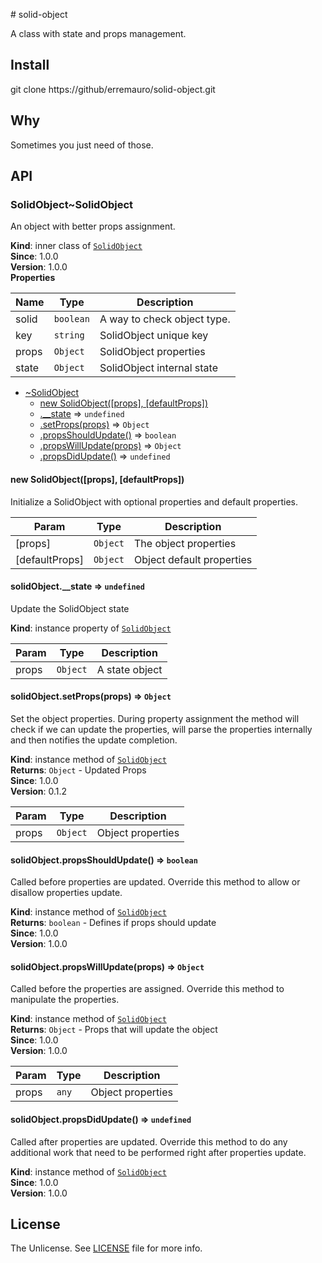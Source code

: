 # solid-object

A class with state and props management.

## Install

  git clone https://github/erremauro/solid-object.git

## Why

Sometimes you just need of those.

<a name="module_SolidObject"></a>

## API

<a name="module_SolidObject..SolidObject"></a>

### SolidObject~SolidObject
An object with better props assignment.

**Kind**: inner class of <code>[SolidObject](#module_SolidObject)</code>  
**Since**: 1.0.0  
**Version**: 1.0.0  
**Properties**

| Name | Type | Description |
| --- | --- | --- |
| solid | <code>boolean</code> | A way to check object type. |
| key | <code>string</code> | SolidObject unique key |
| props | <code>Object</code> | SolidObject properties |
| state | <code>Object</code> | SolidObject internal state |


* [~SolidObject](#module_SolidObject..SolidObject)
    * [new SolidObject([props], [defaultProps])](#new_module_SolidObject..SolidObject_new)
    * [.__state](#module_SolidObject..SolidObject+__state) ⇒ <code>undefined</code>
    * [.setProps(props)](#module_SolidObject..SolidObject+setProps) ⇒ <code>Object</code>
    * [.propsShouldUpdate()](#module_SolidObject..SolidObject+propsShouldUpdate) ⇒ <code>boolean</code>
    * [.propsWillUpdate(props)](#module_SolidObject..SolidObject+propsWillUpdate) ⇒ <code>Object</code>
    * [.propsDidUpdate()](#module_SolidObject..SolidObject+propsDidUpdate) ⇒ <code>undefined</code>

<a name="new_module_SolidObject..SolidObject_new"></a>

#### new SolidObject([props], [defaultProps])
Initialize a SolidObject with optional properties and default properties.


| Param | Type | Description |
| --- | --- | --- |
| [props] | <code>Object</code> | The object properties |
| [defaultProps] | <code>Object</code> | Object default properties |

<a name="module_SolidObject..SolidObject+__state"></a>

#### solidObject.__state ⇒ <code>undefined</code>
Update the SolidObject state

**Kind**: instance property of <code>[SolidObject](#module_SolidObject..SolidObject)</code>  

| Param | Type | Description |
| --- | --- | --- |
| props | <code>Object</code> | A state object |

<a name="module_SolidObject..SolidObject+setProps"></a>

#### solidObject.setProps(props) ⇒ <code>Object</code>
Set the object properties. During property assignment the method will check
if we can update the properties, will parse the properties internally and
then notifies the update completion.

**Kind**: instance method of <code>[SolidObject](#module_SolidObject..SolidObject)</code>  
**Returns**: <code>Object</code> - Updated Props  
**Since**: 1.0.0  
**Version**: 0.1.2  

| Param | Type | Description |
| --- | --- | --- |
| props | <code>Object</code> | Object properties |

<a name="module_SolidObject..SolidObject+propsShouldUpdate"></a>

#### solidObject.propsShouldUpdate() ⇒ <code>boolean</code>
Called before properties are updated.
Override this method to allow or disallow properties update.

**Kind**: instance method of <code>[SolidObject](#module_SolidObject..SolidObject)</code>  
**Returns**: <code>boolean</code> - Defines if props should update  
**Since**: 1.0.0  
**Version**: 1.0.0  
<a name="module_SolidObject..SolidObject+propsWillUpdate"></a>

#### solidObject.propsWillUpdate(props) ⇒ <code>Object</code>
Called before the properties are assigned.
Override this method to manipulate the properties.

**Kind**: instance method of <code>[SolidObject](#module_SolidObject..SolidObject)</code>  
**Returns**: <code>Object</code> - Props that will update the object  
**Since**: 1.0.0  
**Version**: 1.0.0  

| Param | Type | Description |
| --- | --- | --- |
| props | <code>any</code> | Object properties |

<a name="module_SolidObject..SolidObject+propsDidUpdate"></a>

#### solidObject.propsDidUpdate() ⇒ <code>undefined</code>
Called after properties are updated.
Override this method to do any additional work that need to be performed
right after properties update.

**Kind**: instance method of <code>[SolidObject](#module_SolidObject..SolidObject)</code>  
**Since**: 1.0.0  
**Version**: 1.0.0  

## License

The Unlicense. See [LICENSE][2] file for more info.

[1]: doc/API.md "Read SolidObject Api"
[2]: http://unlicense.org "Open the Unlicense Site"
